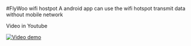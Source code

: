 #FlyWoo
wifi hostpot
A android app can use the wifi hotspot transmit data without mobile network

Video in Youtube

[![Video demo](https://i.ytimg.com/vi_webp/YAAlMuBg9Vw/mqdefault.webp)](http://www.youtube.com/watch?v=YAAlMuBg9V)
